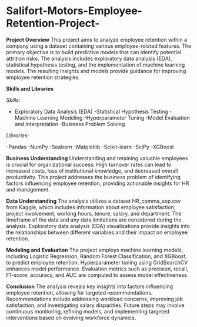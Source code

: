 # Salifort-Motors-Employee-Retention-Project-

**Project Overview**
This project aims to analyze employee retention within a company using a dataset containing various employee-related features. The primary objective is to build predictive models that can identify potential attrition risks. The analysis includes exploratory data analysis (EDA), statistical hypothesis testing, and the implementation of machine learning models. The resulting insights and models provide guidance for improving employee retention strategies.

**Skills and Libraries**

*Skills:*

 - Exploratory Data Analysis (EDA)
 -Statistical Hypothesis Testing
 -Machine Learning Modeling
 -Hyperparameter Tuning
 -Model Evaluation and Interpretation
 -Business Problem Solving

*Libraries:*

-Pandas
-NumPy
-Seaborn
-Matplotlib
-Scikit-learn
-SciPy
-XGBoost

**Business Understanding**
Understanding and retaining valuable employees is crucial for organizational success. High turnover rates can lead to increased costs, loss of institutional knowledge, and decreased overall productivity. This project addresses the business problem of identifying factors influencing employee retention, providing actionable insights for HR and management.

**Data Understanding**
The analysis utilizes a dataset HR_comma_sep.csv from Kaggle, which includes information about employee satisfaction, project involvement, working hours, tenure, salary, and department. The timeframe of the data and any data limitations are considered during the analysis. Exploratory data analysis (EDA) visualizations provide insights into the relationships between different variables and their impact on employee retention.

**Modeling and Evaluation**
The project employs machine learning models, including Logistic Regression, Random Forest Classification, and XGBoost, to predict employee retention. Hyperparameter tuning using GridSearchCV enhances model performance. Evaluation metrics such as precision, recall, F1-score, accuracy, and AUC are computed to assess model effectiveness.

**Conclusion**
The analysis reveals key insights into factors influencing employee retention, allowing for targeted recommendations. Recommendations include addressing workload concerns, improving job satisfaction, and investigating salary disparities. Future steps may involve continuous monitoring, refining models, and implementing targeted interventions based on evolving workforce dynamics.
